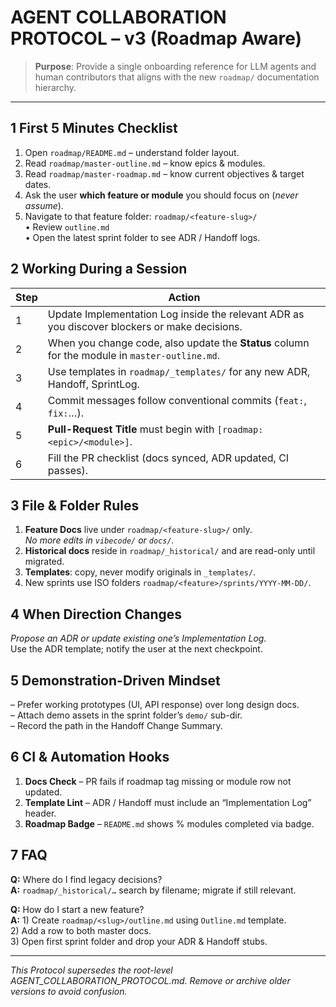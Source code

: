 # AGENT COLLABORATION PROTOCOL – v3 (Roadmap Aware)

> **Purpose**: Provide a single onboarding reference for LLM agents and human contributors that aligns with the new `roadmap/` documentation hierarchy.

---

## 1  First 5 Minutes Checklist
1. Open `roadmap/README.md` – understand folder layout.
2. Read `roadmap/master-outline.md` – know epics & modules.
3. Read `roadmap/master-roadmap.md` – know current objectives & target dates.
4. Ask the user **which feature or module** you should focus on (_never assume_).
5. Navigate to that feature folder: `roadmap/<feature-slug>/`  
   • Review `outline.md`  
   • Open the latest sprint folder to see ADR / Handoff logs.

## 2  Working During a Session
| Step | Action |
|------|--------|
| 1 | Update Implementation Log inside the relevant ADR as you discover blockers or make decisions. |
| 2 | When you change code, also update the **Status** column for the module in `master-outline.md`. |
| 3 | Use templates in `roadmap/_templates/` for any new ADR, Handoff, SprintLog. |
| 4 | Commit messages follow conventional commits (`feat:`, `fix:`…). |
| 5 | **Pull-Request Title** must begin with `[roadmap:<epic>/<module>]`. |
| 6 | Fill the PR checklist (docs synced, ADR updated, CI passes). |

## 3  File & Folder Rules
1. **Feature Docs** live under `roadmap/<feature-slug>/` only.  
   _No more edits in `vibecode/` or `docs/`._
2. **Historical docs** reside in `roadmap/_historical/` and are read-only until migrated.
3. **Templates**: copy, never modify originals in `_templates/`.
4. New sprints use ISO folders `roadmap/<feature>/sprints/YYYY-MM-DD/`.

## 4  When Direction Changes
*Propose an ADR or update existing one’s Implementation Log.*  
Use the ADR template; notify the user at the next checkpoint.

## 5  Demonstration-Driven Mindset
– Prefer working prototypes (UI, API response) over long design docs.  
– Attach demo assets in the sprint folder’s `demo/` sub-dir.  
– Record the path in the Handoff Change Summary.

## 6  CI & Automation Hooks
1. **Docs Check** – PR fails if roadmap tag missing or module row not updated.
2. **Template Lint** – ADR / Handoff must include an “Implementation Log” header.
3. **Roadmap Badge** – `README.md` shows % modules completed via badge.

## 7  FAQ
**Q:** Where do I find legacy decisions?  
**A:** `roadmap/_historical/…` search by filename; migrate if still relevant.

**Q:** How do I start a new feature?  
**A:** 1) Create `roadmap/<slug>/outline.md` using `Outline.md` template.  
      2) Add a row to both master docs.  
      3) Open first sprint folder and drop your ADR & Handoff stubs.

---

_This Protocol supersedes the root-level AGENT_COLLABORATION_PROTOCOL.md. Remove or archive older versions to avoid confusion._
